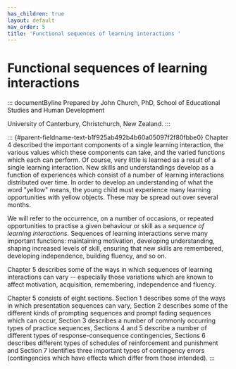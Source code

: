 ```yaml
---
has_children: true
layout: default
nav_order: 5
title: 'Functional sequences of learning interactions '
---
```

# Functional sequences of learning interactions 


::: documentByline
Prepared by John Church, PhD, School of Educational Studies and Human
Development

University of Canterbury, Christchurch, New Zealand.
:::

::: {#parent-fieldname-text-b1f925ab492b4b60a05097f2f80fbbe0}
Chapter 4 described the important components of a single learning
interaction, the various values which these components can take, and the
varied functions which each can perform. Of course, very little is
learned as a result of a single learning interaction. New skills and
understandings develop as a function of experiences which consist of a
number of learning interactions distributed over time. In order to
develop an understanding of what the word "yellow" means, the young
child must experience many learning opportunities with yellow objects.
These may be spread out over several months.

We will refer to the occurrence, on a number of occasions, or repeated
opportunities to practise a given behaviour or skill as a *sequence of
learning interactions*. Sequences of learning interactions serve many
important functions: maintaining motivation, developing understanding,
shaping increased levels of skill, ensuring that new skills are
remembered, developing independence, building fluency, and so on.

Chapter 5 describes some of the ways in which sequences of learning
interactions can vary -- especially those variations which are known to
affect motivation, acquisition, remembering, independence and fluency.

Chapter 5 consists of eight sections. Section 1 describes some of the
ways in which presentation sequences can vary, Section 2 describes some
of the different kinds of prompting sequences and prompt fading
sequences which can occur, Section 3 describes a number of commonly
occurring types of practice sequences, Sections 4 and 5 describe a
number of different types of response-consequence contingencies,
Sections 6 describes different types of schedules of reinforcement and
punishment and Section 7 identifies three important types of contingency
errors (contingencies which have effects which differ from those
intended).
:::
